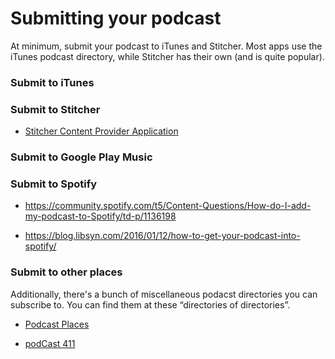 # Submitting your podcast

At minimum, submit your podcast to iTunes and Stitcher. Most apps use the iTunes podcast directory, while Stitcher has their own (and is quite popular).

### Submit to iTunes



### Submit to Stitcher

* [Stitcher Content Provider Application](http://www.stitcher.com/content-providers)

### Submit to Google Play Music

### Submit to Spotify

* https://community.spotify.com/t5/Content-Questions/How-do-I-add-my-podcast-to-Spotify/td-p/1136198

* https://blog.libsyn.com/2016/01/12/how-to-get-your-podcast-into-spotify/

### Submit to other places

Additionally, there's a bunch of miscellaneous podacst directories you can subscribe to. You can find them at these “directories of directories”.

* [Podcast Places](http://podcastplaces.com/)

* [podCast 411](http://www.podcast411.com/page2.html)


